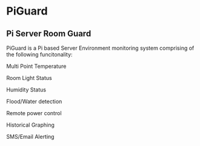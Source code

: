 # PiGuard
## Pi Server Room Guard

PiGuard is a Pi based Server Environment monitoring system comprising of the following funcitonality:

Multi Point Temperature

Room Light Status

Humidity Status

Flood/Water detection

Remote power control

Historical Graphing

SMS/Email Alerting
